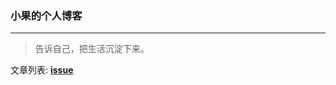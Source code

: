 ### 小果的个人博客
--------------------
> 告诉自己，把生活沉淀下来。


文章列表: **[issue](https://github.com/tomayday/MyBlog/issues?state=open)**



  
  
